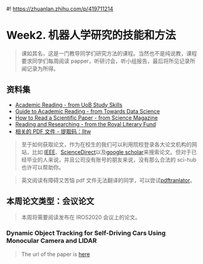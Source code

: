 #! https://zhuanlan.zhihu.com/p/419711214
# Week2. 机器人学研究的技能和方法

> 课如其名，这是一门教导同学们研究方法的课程。当然也不是纯说教，课程要求同学们每周阅读 papper，听研讨会，听小组报告，最后将所见记录所闻记录为所得。

## 资料集

- [Academic Reading - from UoB Study Skills](https://www.ole.bris.ac.uk/bbcswebdav/pid-5855635-dt-content-rid-10970147_2/courses/Study_Skills/academic-reading/index.html)
- [Guide to Academic Reading - from Towards Data Science](https://towardsdatascience.com/guide-to-reading-academic-research-papers-c69c21619de6)
- [How to Read a Scientific Paper - from Science Magazine](https://www.science.org/content/article/how-read-scientific-paper-rev2)
- [Reading and Researching  - from the Royal Literary Fund](https://www.rlf.org.uk/resources/how-not-to-read/)
- [相关的 PDF 文件 - 提取码：lltw ](https://pan.baidu.com/s/14y2g5iLOHscFKan6Dg5YUg)

> 至于如何获取论文，作为在校生的我们可以利用院校登录各大论文机构的网站，比如 [IEEE](https://ieeexplore.ieee.org/Xplore/home.jsp)、[ScienceDirect](https://www.sciencedirect.com/)以及[google scholar](https://scholar.google.com/)来搜索论文。但对于已经毕业的人来说，并且公司没有账号的朋友来说，没有那么合法的 sci-hub 也许可以帮助你。

> 英文阅读有障碍又苦恼 pdf 文件无法翻译的同学，可以尝试[pdftranlator](https://github.com/axipo/pdfTranslator/releases)。

## 本周论文类型：会议论文

> 本周将需要阅读发布在 IROS2020 会议上的论文。

### Dynamic Object Tracking for Self-Driving Cars Using Monocular Camera and LIDAR

>The url of the paper is [here](https://ieeexplore.ieee.org/document/9341179)